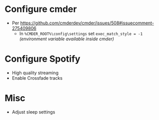 # Configure cmder

- Per https://github.com/cmderdev/cmder/issues/508#issuecomment-275409806
  - In `%CMDER_ROOT%\config\settings` set `exec_match_style = -1` *(environment variable available inside cmder)*

# Configure Spotify

- High quality streaming
- Enable Crossfade tracks

# Misc

- Adjust sleep settings
